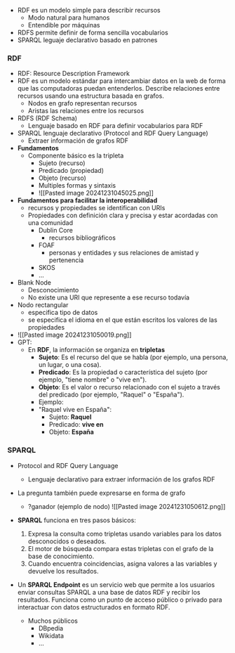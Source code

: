 * RDF es un modelo simple para describir recursos
	* Modo natural para humanos
	* Entendible por máquinas
* RDFS permite definir de forma sencilla vocabularios
* SPARQL leguaje declarativo basado en patrones
### RDF
* RDF: Resource Description Framework
* RDF es un modelo estándar para intercambiar datos en la web de forma que las computadoras puedan entenderlos. Describe relaciones entre recursos usando una estructura basada en grafos.
	* Nodos en grafo representan recursos
	* Aristas las relaciones entre los recursos
* RDFS (RDF Schema)
	* Lenguaje basado en RDF para definir vocabularios para RDF
* SPARQL lenguaje declarativo (Protocol and RDF Query Language)
	* Extraer información de grafos RDF
* **Fundamentos**
	* Componente básico es la tripleta
		* Sujeto (recurso)
		* Predicado (propiedad)
		* Objeto (recurso)
		* Multiples formas y sintaxis
		* ![[Pasted image 20241231045025.png]]
* **Fundamentos para facilitar la interoperabilidad**
	* recursos y propiedades se identifican con URIs
	* Propiedades con definición clara y precisa y estar acordadas con una comunidad
		* Dublin Core
			* recursos bibliográficos
		* FOAF
			* personas y entidades y sus relaciones de amistad y pertenencia
		* SKOS
		* ...
* Blank Node
	* Desconocimiento
	* No existe una URI que represente a ese recurso todavía
* Nodo rectangular
	* especifica tipo de datos
	* se especifica el idioma en el que están escritos los valores de las propiedades
* ![[Pasted image 20241231050019.png]]
* GPT:
	* En **RDF**, la información se organiza en **tripletas**
		- **Sujeto**: Es el recurso del que se habla (por ejemplo, una persona, un lugar, o una cosa).
		- **Predicado**: Es la propiedad o característica del sujeto (por ejemplo, "tiene nombre" o "vive en").
		- **Objeto**: Es el valor o recurso relacionado con el sujeto a través del predicado (por ejemplo, "Raquel" o "España").
		- Ejemplo:  
		- "Raquel vive en España":
			- Sujeto: **Raquel**
			- Predicado: **vive en**
			- Objeto: **España**
### SPARQL
* Protocol and RDF Query Language
	* Lenguaje declarativo para extraer información de los grafos RDF
* La pregunta también puede expresarse en forma de grafo
	* ?ganador (ejemplo de nodo)
![[Pasted image 20241231050612.png]]
* **SPARQL** funciona en tres pasos básicos:
	1. Expresa la consulta como tripletas usando variables para los datos desconocidos o deseados.
	2. El motor de búsqueda compara estas tripletas con el grafo de la base de conocimiento.
	3. Cuando encuentra coincidencias, asigna valores a las variables y devuelve los resultados.

* Un **SPARQL Endpoint** es un servicio web que permite a los usuarios enviar consultas SPARQL a una base de datos RDF y recibir los resultados. Funciona como un punto de acceso público o privado para interactuar con datos estructurados en formato RDF.
	* Muchos públicos
		* DBpedia
		* Wikidata
		* ...
